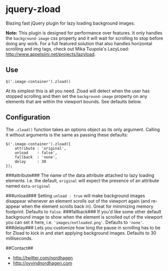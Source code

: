 jquery-zload
============

Blazing fast jQuery plugin for lazy loading background images.

**Note:** This plugin is designed for performance over features. It only handles the `background-image` css property and it will wait for scrolling to stop before doing any work. For a full featured solution that also handles horizontal scrolling and img tags, check out Mika Tuupola's LazyLoad: <http://www.appelsiini.net/projects/lazyload>.

## Use

	$('.image-container').zload()

At its simplest this is all you need. Zload will detect when the user has stopped scrolling and then set the `background-image` property on any elements that are within the viewport bounds. See defaults below.

## Configuration
The `.zload()` function takes an options object as its only argument. Calling it without arguments is the same as passing these defaults:

	$('.image-container').zload({
		attribute : 'original',
		unload    : false',
		fallback  : 'none',
		delay     : 30
	});

###attribute###
The name of the data attribute attached to lazy loading elements. I.e. the default, `original` will expect the presence of an attribute named `data-original`

###unload###
Setting `unload : true` will make background images disappear whenever an element scrolls out of the viewport again (and re-appear when the element scrolls back in). Great for minimizing memory footprint. Defaults to `false`.
###fallback###
If you'd like some other default background image to show when the element is scrolled out of the viewport you can set it here, i.e. `'images/notloaded.png'`. Defaults to `'none'`.
###delay###
Lets you customize how long the pause in scrolling has to be for Zload to kick in and start applying background images. Defaults to 30 milliseconds.

##Contact##
- <http://twitter.com/nordhagen>
- <http://oyvindnordhagen.com>